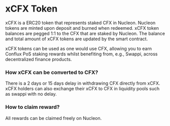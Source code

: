 # xCFX Token

xCFX is a ERC20 token that represents staked CFX in Nucleon. Nucleon tokens are minted upon deposit and burned when redeemed. xCFX token balances are pegged 1:1 to the CFX that are staked by Nucleon. The balance and total amount of xCFX tokens are updated by the smart contract.

xCFX tokens can be used as one would use CFX, allowing you to earn Conflux PoS staking rewards whilst benefiting from, e.g., Swappi, across decentralized finance products.

### How xCFX can be converted to CFX?

There is a 2 days or 15 days delay in withdrawing CFX directly from xCFX. xCFX holders can also exchange their xCFX to CFX in liquidity pools such as swappi with no delay.

### How to claim reward?

All rewards can be claimed freely on Nucleon.
